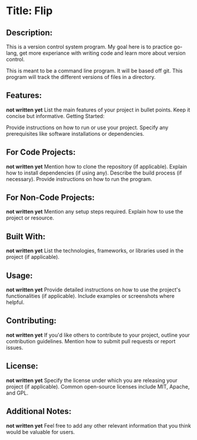 # Title: Flip

## Description:
This is a version control system program. My goal here is to practice go-lang, get more experiance with writing code and learn more about version control.

This is meant to be a command line program. It will be based off git. This program will track the different versions of files in a directory.

## Features:
**not written yet** 
List the main features of your project in bullet points.
Keep it concise but informative.
Getting Started:

Provide instructions on how to run or use your project.
Specify any prerequisites like software installations or dependencies.

## For Code Projects:
**not written yet** 
Mention how to clone the repository (if applicable).
Explain how to install dependencies (if using any).
Describe the build process (if necessary).
Provide instructions on how to run the program.

## For Non-Code Projects:
**not written yet** 
Mention any setup steps required.
Explain how to use the project or resource.

## Built With:
**not written yet** 
List the technologies, frameworks, or libraries used in the project (if applicable).

## Usage:
**not written yet** 
Provide detailed instructions on how to use the project's functionalities (if applicable).
Include examples or screenshots where helpful.

## Contributing:
**not written yet** 
If you'd like others to contribute to your project, outline your contribution guidelines.
Mention how to submit pull requests or report issues.

## License:
**not written yet** 
Specify the license under which you are releasing your project (if applicable).
Common open-source licenses include MIT, Apache, and GPL.

## Additional Notes:
**not written yet** 
Feel free to add any other relevant information that you think would be valuable for users.
